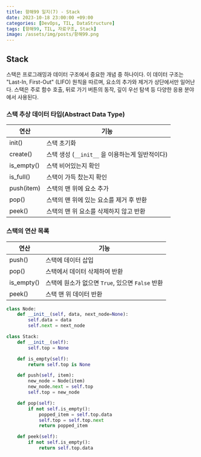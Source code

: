 ```yaml
---
title: 항해99 일지(7) - Stack
date: 2023-10-18 23:00:00 +09:00
categories: [DevOps, TIL, DataStructure]
tags: [항해99, TIL, 자료구조, Stack]
image: /assets/img/posts/항해99.png
---
```


## Stack
스택은 프로그래밍과 데이터 구조에서 중요한 개념 중 하나이다. 이 데이터 구조는 "Last-In, First-Out" (LIFO) 원칙을 따르며, 요소의 추가와 제거가 상단에서만 일어난다. 스택은 주로 함수 호출, 뒤로 가기 버튼의 동작, 깊이 우선 탐색 등 다양한 응용 분야에서 사용된다.

### 스택 추상 데이터 타입(Abstract Data Type) 

| 연산  | 기능  |
|---|---|
| init()  | 스택 초기화  |
| create()  | 스택 생성 (`__init__` 을 이용하는게 일반적이다)  |
| is_empty()  | 스택 비어있는지 확인  |
| is_full()  | 스택이 가득 찼는지 확인  |
| push(item)  | 스택의 맨 위에 요소 추가  |
| pop()  | 스택의 맨 위에 있는 요소를 제거 후 반환  |
| peek()  | 스택의 맨 위 요소를 삭제하지 않고 반환  |

### 스택의 연산 목록

| 연산  | 기능  |
|---|---|
| push()   | 스택에 데이터 삽입   |
| pop()  | 스택에서 데이터 삭제하여 반환  |
| is_empty()  | 스택에 원소가 없으면 `True`, 있으면 `False` 반환|
| peek()  | 스택 맨 위 데이터 반환  |


```python
class Node:
    def __init__(self, data, next_node=None):
        self.data = data
        self.next = next_node

class Stack:
    def __init__(self):
        self.top = None

    def is_empty(self):
        return self.top is None

    def push(self, item):
        new_node = Node(item)
        new_node.next = self.top
        self.top = new_node

    def pop(self):
        if not self.is_empty():
            popped_item = self.top.data
            self.top = self.top.next
            return popped_item

    def peek(self):
        if not self.is_empty():
            return self.top.data

```